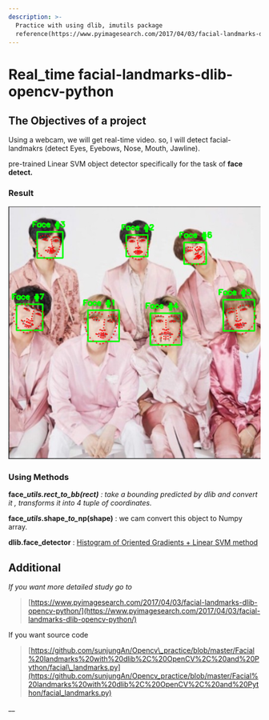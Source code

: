```yaml
---
description: >-
  Practice with using dlib, imutils package
  reference(https://www.pyimagesearch.com/2017/04/03/facial-landmarks-dlib-opencv-python/)
---
```


# Real\_time facial-landmarks-dlib-opencv-python

## The Objectives of a project

Using a webcam, we will get real-time video. so, I will detect facial-landmakrs \(detect Eyes, Eyebows, Nose, Mouth, Jawline\).

pre-trained Linear SVM object detector specifically for the task of **face detect.**

### Result 

![image Data  &amp;lt;BTS&amp;gt;](../.gitbook/assets/result_bts.png)



### Using Methods

**face\_**_**utils.rect\_to\_bb\(rect\)** : take a bounding predicted by dlib and convert it , transforms it into 4 tuple of coordinates._

**face\_**_**utils**_**.shape\_**_**to\_**_**np\(shape\)** : we cam convert this object to Numpy array.

**dlib.face\_detector** :  [Histogram of Oriented Gradients + Linear SVM method](https://pyimagesearch.com/2014/11/10/histogram-oriented-gradients-object-detection/)

## Additional

_If you want more detailed study go to_ 

> [https://www.pyimagesearch.com/2017/04/03/facial-landmarks-dlib-opencv-python/](https://www.pyimagesearch.com/2017/04/03/facial-landmarks-dlib-opencv-python/)

If you want source code

> [https://github.com/sunjungAn/Opencv\_practice/blob/master/Facial%20landmarks%20with%20dlib%2C%20OpenCV%2C%20and%20Python/facial\_landmarks.py](https://github.com/sunjungAn/Opencv_practice/blob/master/Facial%20landmarks%20with%20dlib%2C%20OpenCV%2C%20and%20Python/facial_landmarks.py)





\_\_



